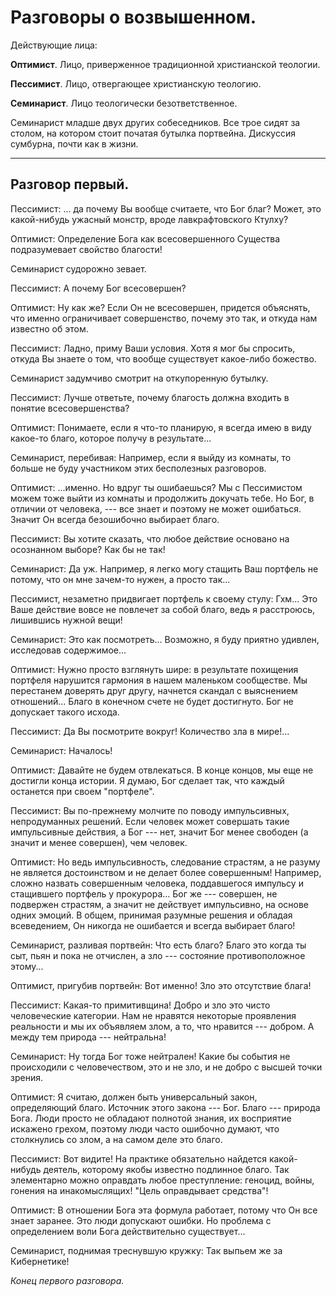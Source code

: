 <!--# Теологические ~~*набросы*~~ наброски.-->

# Разговоры о возвышенном.

Действующие лица:

**Оптимист**. Лицо, приверженное традиционной христианской теологии.

**Пессимист**. Лицо, отвергающее христианскую теологию.

**Семинарист**. Лицо теологически безответственное.

Семинарист младше двух других собеседников. Все трое сидят за столом, на котором стоит початая бутылка портвейна. Дискуссия сумбурна, почти как в жизни.

--------------

## Разговор первый.

Пессимист: ... да почему Вы вообще считаете, что Бог благ? Может, это какой-нибудь ужасный монстр, вроде лавкрафтовского Ктулху?

Оптимист: Определение Бога как всесовершенного Существа подразумевает свойство благости!

Семинарист судорожно зевает.

Пессимист: А почему Бог всесовершен?

Оптимист: Ну как же? Если Он не всесовершен, придется объяснять, что именно ограничивает совершенство, почему это так, и откуда нам известно об этом.

Пессимист: Ладно, приму Ваши условия. Хотя я мог бы спросить, откуда Вы знаете о том, что вообще существует какое-либо божество. 

Семинарист задумчиво смотрит на откупоренную бутылку.

Пессимист: Лучше ответьте, почему благость должна входить в понятие всесовершенства?

Оптимист: Понимаете, если я что-то планирую, я всегда имею в виду какое-то благо, которое получу в результате...

Семинарист, перебивая: Например, если я выйду из комнаты, то больше не буду участником этих бесполезных разговоров.

Оптимист: ...именно. Но вдруг ты ошибаешься? Мы с Пессимистом можем тоже выйти из комнаты и продолжить докучать тебе. Но Бог, в отличии от человека, --- все знает и поэтому не может ошибаться. Значит Он всегда безошибочно выбирает благо.

Пессимист: Вы хотите сказать, что любое действие основано на осознанном выборе? Как бы не так!

Семинарист: Да уж. Например, я легко могу стащить Ваш портфель не потому, что он мне зачем-то нужен, а просто так...

Пессимист, незаметно придвигает портфель к своему стулу: Гхм... Это Ваше действие вовсе не повлечет за собой благо, ведь я расстроюсь, лишившись нужной вещи!

Семинарист: Это как посмотреть... Возможно, я буду приятно удивлен, исследовав содержимое...

Оптимист: Нужно просто взглянуть шире: в результате похищения портфеля нарушится гармония в нашем маленьком сообществе. Мы перестанем доверять друг другу, начнется скандал с выяснением отношений... Благо в конечном счете не будет достигнуто. Бог не допускает такого исхода.

Пессимист: Да Вы посмотрите вокруг! Количество зла в мире!...

Семинарист: Началось!

Оптимист: Давайте не будем отвлекаться. В конце концов, мы еще не достигли конца истории. Я думаю, Бог сделает так, что каждый останется при своем "портфеле".

Пессимист: Вы по-прежнему молчите по поводу импульсивных, непродуманных решений. Если человек может совершать такие импульсивные действия, а Бог --- нет, значит Бог менее свободен (а значит и менее совершен), чем человек.

Оптимист: Но ведь импульсивность, следование страстям, а не разуму не является достоинством и не делает более совершенным! Например, сложно назвать совершенным человека, поддавшегося импульсу и стащившего портфель у прокурора... Бог же --- совершен, не подвержен страстям, а значит не действует импульсивно, на основе одних эмоций. В общем, принимая разумные решения и обладая всеведением, Он никогда не ошибается и всегда выбирает благо!

Семинарист, разливая портвейн: Что есть благо? Благо это когда ты сыт, пьян и пока не отчислен, а зло --- состояние противоположное этому...

Оптимист, пригубив портвейн: Вот именно! Зло это отсутствие блага!

Пессимист: Какая-то примитивщина! Добро и зло это чисто человеческие категории. Нам не нравятся некоторые проявления реальности и мы их объявляем злом, а то, что нравится --- добром. А между тем природа --- нейтральна!

Семинарист: Ну тогда Бог тоже нейтрален! Какие бы события не происходили с человечеством, это и не зло, и не добро с высшей точки зрения. 

<!--Вот нам не нравится реальность, в которой мы находимся по Его воле, но это не означает, что Он --- злой. Захотел и наслал саранчу и прочие казни на египтян. Им это все очень не понравилось, но свершилось-то явное добро! Евреи гарантируют это.-->

Оптимист: Я считаю, должен быть универсальный закон, определяющий благо. Источник этого закона --- Бог. Благо --- природа Бога. Люди просто не обладают полнотой знания, их восприятие искажено грехом, поэтому люди часто ошибочно думают, что столкнулись со злом, а на самом деле это благо.

Пессимист: Вот видите! На практике обязательно найдется какой-нибудь деятель, которому якобы известно подлинное благо. Так элементарно можно оправдать любое преступление: геноцид, войны, гонения на инакомыслящих! "Цель оправдывает средства"!

Оптимист: В отношении Бога эта формула работает, потому что Он все знает заранее. Это люди допускают ошибки. Но проблема с определением воли Бога действительно существует...

Семинарист, поднимая треснувшую кружку: Так выпьем же за Кибернетике!

*Конец первого разговора.*
